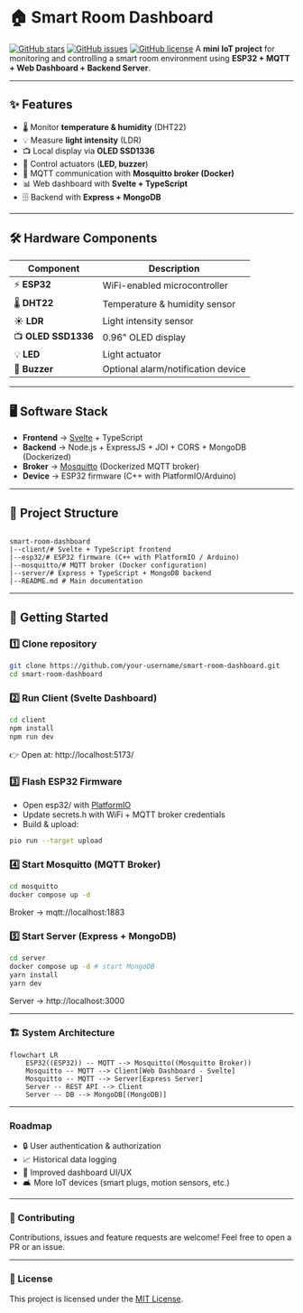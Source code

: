 # 🏠 Smart Room Dashboard

[![GitHub stars](https://img.shields.io/github/stars/Hkhan2712/smart-room-dashboard?style=flat-square)](https://github.com/Hkhan2712/smart-room-dashboard/stargazers)
[![GitHub issues](https://img.shields.io/github/issues/Hkhan2712/smart-room-dashboard?style=flat-square)](https://github.com/Hkhan2712/smart-room-dashboard/issues)
[![GitHub license](https://img.shields.io/github/license/Hkhan2712/smart-room-dashboard?style=flat-square)](./LICENSE)
A **mini IoT project** for monitoring and controlling a smart room environment using **ESP32 + MQTT + Web Dashboard + Backend Server**.  

---

## ✨ Features  

- 🌡️ Monitor **temperature & humidity** (DHT22)  
- 💡 Measure **light intensity** (LDR)  
- 📺 Local display via **OLED SSD1336**  
- 🔔 Control actuators (**LED, buzzer**)  
- 🔌 MQTT communication with **Mosquitto broker (Docker)**  
- 📊 Web dashboard with **Svelte + TypeScript**  
- 🗄️ Backend with **Express + MongoDB**  

---

## 🛠️ Hardware Components  

| Component           | Description                         |
|---------------------|-------------------------------------|
| ⚡ **ESP32**        | WiFi-enabled microcontroller        |
| 🌡️ **DHT22**        | Temperature & humidity sensor       |
| ☀️ **LDR**           | Light intensity sensor              |
| 📺 **OLED SSD1336** | 0.96" OLED display                  |
| 💡 **LED**          | Light actuator                      |
| 🔔 **Buzzer**       | Optional alarm/notification device  |

---

## 🖥️ Software Stack

- **Frontend** -> [Svelte](https://svelte.dev/) + TypeScript
- **Backend**  -> Node.js + ExpressJS + JOI + CORS + MongoDB (Dockerized)
- **Broker**   -> [Mosquitto](https://mosquitto.org/) (Dockerized MQTT broker)
- **Device**   -> ESP32 firmware (C++ with PlatformIO/Arduino)

---

## 📂 Project Structure

```

smart-room-dashboard
|--client/# Svelte + TypeScript frontend
|--esp32/# ESP32 firmware (C++ with PlatformIO / Arduino)
|--mosquitto/# MQTT broker (Docker configuration)
|--server/# Express + TypeScript + MongoDB backend
|--README.md # Main documentation

```

---

## 🚀 Getting Started  

### 1️⃣ Clone repository  
```bash
git clone https://github.com/your-username/smart-room-dashboard.git
cd smart-room-dashboard
```

### 2️⃣ Run Client (Svelte Dashboard)
```bash 
cd client 
npm install 
npm run dev
```
👉 Open at: http://localhost:5173/

### 3️⃣ Flash ESP32 Firmware
- Open esp32/ with [PlatformIO](https://platformio.org/)
- Update secrets.h with WiFi + MQTT broker credentials
- Build & upload:
```bash
pio run --target upload 
```

### 4️⃣ Start Mosquitto (MQTT Broker)
```bash
cd mosquitto
docker compose up -d
```

Broker -> mqtt://localhost:1883

### 5️⃣ Start Server (Express + MongoDB)
```bash 
cd server
docker compose up -d # start MongoDB
yarn install 
yarn dev
```

Server -> http://localhost:3000

---

### 🏗️ System Architecture
```mermaid
flowchart LR
    ESP32((ESP32)) -- MQTT --> Mosquitto((Mosquitto Broker))
    Mosquitto -- MQTT --> Client[Web Dashboard - Svelte]
    Mosquitto -- MQTT --> Server[Express Server]
    Server -- REST API --> Client
    Server -- DB --> MongoDB[(MongoDB)]
```

---

### Roadmap 
- 🔒 User authentication & authorization
- 📈 Historical data logging
- 🎨 Improved dashboard UI/UX
- 🛋️ More IoT devices (smart plugs, motion sensors, etc.)

---

### 🤝 Contributing

Contributions, issues and feature requests are welcome!
Feel free to open a PR or an issue.

---
 
### 📜 License

This project is licensed under the [MIT License]().


